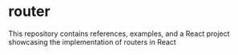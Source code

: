 # router
This repository contains references, examples, and a React project showcasing the implementation of routers in React
